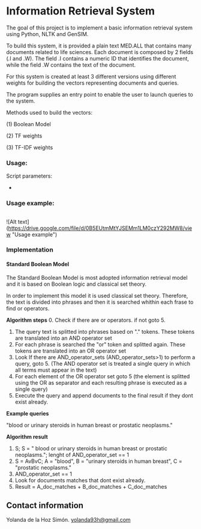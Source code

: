 # Information Retrieval System 
   
The goal of this project is to implement a basic information retrieval system using Python, NLTK and GenSIM. 

To build this system, it is provided a plain text MED.ALL that contains many documents related to life sciences. Each document is composed by 2 fields (.I and .W). The field .I contains a numeric ID that identifies the document, while the field .W contains the text of the document.

For this system is created at least 3 different versions using different weights for building the vectors representing documents and queries.

The program supplies an entry point to enable the user to launch queries to the system.


Methods used to build the vectors:

(1) Boolean Model

(2) TF weights

(3) TF-IDF weights


### Usage:

Script parameters:

* 


  
### Usage example:
```

```

![Alt text] (https://drive.google.com/file/d/0B5EUtmMtYJSEMm1LM0czY292MW8/view "Usage example")

### Implementation

#### Standard Boolean Model
The Standard Boolean Model is most adopted information retrieval model and it is based on Boolean logic and classical set theory.

In order to implement this model it is used classical set theory. Therefore, the text is divided into phrases and then it is searched whithin each frase to find or operators.

**Algorithm steps**
  0. Check if there are or operators. if not goto 5.
  1. The query text is splitted into phrases based on "." tokens. These tokens are translated into an AND operator set
  2. For each phrase is searched the "or" token and splitted again. These tokens are translated into an OR operator set
  3. Look If there are AND_operator_sets (AND_operator_sets>1) to perform a query, goto 5. (The AND operator set is treated a single query in which all terms must appear in the text)
  4. For each element of the OR operator set goto 5 (the element is splitted using the OR as separator and each resulting phrase is executed as a single query)
  5. Execute the query and append documents to the final result if they dont exist already.
  

**Example queries**

   "blood or urinary steroids in human breast or prostatic neoplasms."
   
**Algorithm result**

 1. S; S =  " blood or urinary steroids in human breast or prostatic neoplasms."; lenght of AND_operator_set == 1
 2. S = AvBvC; A = "blood", B = "urinary steroids in human breast", C = "prostatic neoplasms."
 3.  AND_operator_set == 1
 4. Look for documents matches that dont exist already.
 5. Result = A_doc_matches + B_doc_matches  + C_doc_matches 


## Contact information
		
Yolanda de la Hoz Simón. yolanda93h@gmail.com
